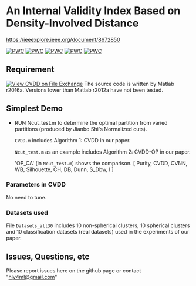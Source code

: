 # An Internal Validity Index Based on Density-Involved Distance
https://ieeexplore.ieee.org/document/8672850

[![PWC](https://img.shields.io/endpoint.svg?url=https://paperswithcode.com/badge/an-internal-validity-index-based-on-density/clustering-algorithms-evaluation-on-pathbased)](https://paperswithcode.com/sota/clustering-algorithms-evaluation-on-pathbased?p=an-internal-validity-index-based-on-density)
[![PWC](https://img.shields.io/endpoint.svg?url=https://paperswithcode.com/badge/an-internal-validity-index-based-on-density/clustering-algorithms-evaluation-on-iris)](https://paperswithcode.com/sota/clustering-algorithms-evaluation-on-iris?p=an-internal-validity-index-based-on-density)
[![PWC](https://img.shields.io/endpoint.svg?url=https://paperswithcode.com/badge/an-internal-validity-index-based-on-density/clustering-algorithms-evaluation-on)](https://paperswithcode.com/sota/clustering-algorithms-evaluation-on?p=an-internal-validity-index-based-on-density)
[![PWC](https://img.shields.io/endpoint.svg?url=https://paperswithcode.com/badge/an-internal-validity-index-based-on-density/clustering-algorithms-evaluation-on-seeds)](https://paperswithcode.com/sota/clustering-algorithms-evaluation-on-seeds?p=an-internal-validity-index-based-on-density)
[![PWC](https://img.shields.io/endpoint.svg?url=https://paperswithcode.com/badge/an-internal-validity-index-based-on-density/clustering-algorithms-evaluation-on-97)](https://paperswithcode.com/sota/clustering-algorithms-evaluation-on-97?p=an-internal-validity-index-based-on-density)

## Requirement
[![View CVDD on File Exchange](https://www.mathworks.com/matlabcentral/images/matlab-file-exchange.svg)](https://ww2.mathworks.cn/matlabcentral/fileexchange/100948-cvdd)
The source code is written by Matlab r2016a. Versions lower than Matlab r2012a have not been tested.

## Simplest Demo

- RUN Ncut_test.m to determine the optimal partition from varied partitions (produced by Jianbo Shi's Normalized cuts). 

  `CVDD.m` includes Algorithm 1: CVDD in our paper.
  
  `Ncut_test.m` as an example includes Algorithm 2: CVDD-OP in our paper.

  'OP_CA' (in `Ncut_test.m`) shows the comparison. [ Purity, CVDD, CVNN, WB, Silhouette, CH, DB, Dunn, S_Dbw, I ]

### Parameters in CVDD

No need to tune.

### Datasets used

File `Datasets_all30` includes 10 non-spherical clusters, 10 spherical clusters and 10 classification datasets (real datasets) used in the experiments of our paper.


## Issues, Questions, etc

Please report issues here on the github page or contact "hly4ml@gmail.com"
